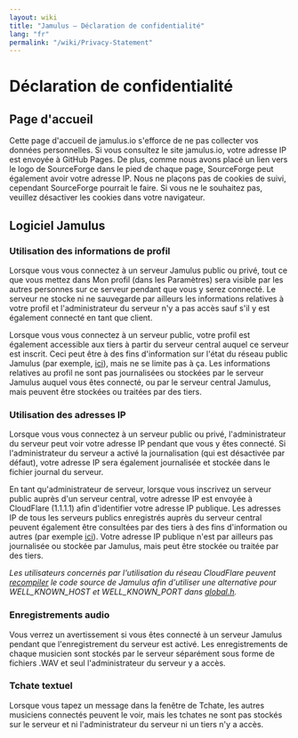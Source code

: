 ```yaml
---
layout: wiki
title: "Jamulus – Déclaration de confidentialité"
lang: "fr"
permalink: "/wiki/Privacy-Statement"
---
```


# Déclaration de confidentialité

## Page d'accueil

Cette page d'accueil de jamulus.io s'efforce de ne pas collecter vos données personnelles. Si vous consultez le site jamulus.io, votre adresse IP est envoyée à GitHub Pages. De plus, comme nous avons placé un lien vers le logo de SourceForge dans le pied de chaque page, SourceForge peut également avoir votre adresse IP.
Nous ne plaçons pas de cookies de suivi, cependant SourceForge pourrait le faire. Si vous ne le souhaitez pas, veuillez désactiver les cookies dans votre navigateur.

## Logiciel Jamulus

### Utilisation des informations de profil

Lorsque vous vous connectez à un serveur Jamulus public ou privé, tout ce que vous mettez dans Mon profil (dans les Paramètres) sera visible par les autres personnes sur ce serveur pendant que vous y serez connecté. Le serveur ne stocke ni ne sauvegarde par ailleurs les informations relatives à votre profil et l'administrateur du serveur n'y a pas accès sauf s'il y est également connecté en tant que client.

Lorsque vous vous connectez à un serveur public, votre profil est également accessible aux tiers à partir du serveur central auquel ce serveur est inscrit. Ceci peut être à des fins d'information sur l'état du réseau public Jamulus (par exemple, [ici](http://explorer.jamulus.io/)), mais ne se limite pas à ça. Les informations relatives au profil ne sont pas journalisées ou stockées par le serveur Jamulus auquel vous êtes connecté, ou par le serveur central Jamulus, mais peuvent être stockées ou traitées par des tiers.

### Utilisation des adresses IP

Lorsque vous vous connectez à un serveur public ou privé, l'administrateur du serveur peut voir votre adresse IP pendant que vous y êtes connecté. Si l'administrateur du serveur a activé la journalisation (qui est désactivée par défaut), votre adresse IP sera également journalisée et stockée dans le fichier journal du serveur.

En tant qu'administrateur de serveur, lorsque vous inscrivez un serveur public auprès d'un serveur central, votre adresse IP est envoyée à CloudFlare (1.1.1.1) afin d'identifier votre adresse IP publique. Les adresses IP de tous les serveurs publics enregistrés auprès du serveur central peuvent également être consultées par des tiers à des fins d'information ou autres (par exemple [ici](http://explorer.jamulus.io/)). Votre adresse IP publique n'est par ailleurs pas journalisée ou stockée par Jamulus, mais peut être stockée ou traitée par des tiers.

_Les utilisateurs concernés par l'utilisation du réseau CloudFlare peuvent [recompiler](Compiling) le code source de Jamulus afin d'utiliser une alternative pour WELL_KNOWN_HOST et WELL_KNOWN_PORT dans [global.h](https://github.com/corrados/jamulus/blob/master/src/global.h#L111)._

### Enregistrements audio

Vous verrez un avertissement si vous êtes connecté à un serveur Jamulus pendant que l'enregistrement du serveur est activé. Les enregistrements de chaque musicien sont stockés par le serveur séparément sous forme de fichiers .WAV et seul l'administrateur du serveur y a accès.

### Tchate textuel

Lorsque vous tapez un message dans la fenêtre de Tchate, les autres musiciens connectés peuvent le voir, mais les tchates ne sont pas stockés sur le serveur et ni l'administrateur du serveur ni un tiers n'y a accès.
